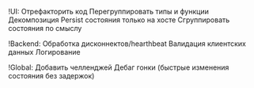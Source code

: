 !UI:
Отрефакторить код
  Перегруппировать типы и функции
  Декомпозиция
Persist состояния только на хосте
Сгруппировать состояния по смыслу

!Backend:
Обработка дисконнектов/hearthbeat
Валидация клиентских данных
Логирование

!Global:
Добавить челленджей
Дебаг гонки (быстрые изменения состояния без задержок)
